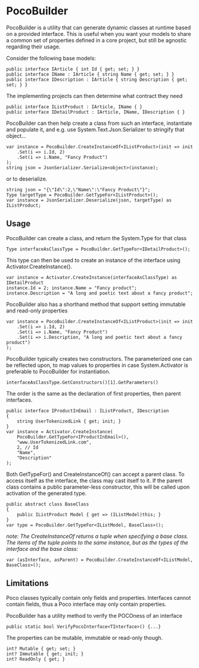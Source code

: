 
# PocoBuilder

PocoBuilder is a utility that can generate dynamic classes at runtime based on a provided interface. This is useful when you want your models to share a common set of properties defined in a core project, but still be agnostic regarding their usage.

Consider the following base models:

    public interface IArticle { int Id { get; set; } }
    public interface IName : IArticle { string Name { get; set; } }
    public interface IDescription : IArticle { string Description { get; set; } }

The implementing projects can then determine what contract they need

    public interface IListProduct : IArticle, IName { }
    public interface IDetailProduct : IArticle, IName, IDescription { }

PocoBuilder can then help create a class from such an interface, instantiate and populate it, and e.g. use System.Text.Json.Serializer to stringify that object...

    var instance = PocoBuilder.CreateInstanceOf<IListProduct>(init => init
        .Set(i => i.Id, 2)
        .Set(i => i.Name, "Fancy Product")
    );
    string json = JsonSerializer.Serialize<object>(instance);

or to deserialize.

    string json = "{\"Id\":2,\"Name\":\"Fancy Product\"}";
    Type targetType = PocoBuilder.GetTypeFor<IListProduct>();
    var instance = JsonSerializer.Deserialize(json, targetType) as IListProduct;

## Usage
PocoBuilder can create a class, and return the System.Type for that class

    Type interfaceAsClassType = PocoBuilder.GetTypeFor<IDetailProduct>();

This type can then be used to create an instance of the interface using Activator.CreateInstance().

    var instance = Activator.CreateInstance(interfaceAsClassType) as IDetailProduct
    instance.Id = 2; instance.Name = "Fancy product";
    instance.Description = "A long and poetic text about a fancy product";

PocoBuilder also has a shorthand method that support setting immutable and read-only properties

    var instance = PocoBuilder.CreateInstanceOf<IListProduct>(init => init
        .Set(i => i.Id, 2)
        .Set(i => i.Name, "Fancy Product")
        .Set(i => i.Description, "A long and poetic text about a fancy product")
    );

PocoBuilder typically creates two constructors. The parameterized one can be reflected upon, to map values to properties in case System.Activator is preferable to PocoBuilder for instantiation.

    interfaceAsClassType.GetConstructors()[1].GetParameters()

The order is the same as the declaration of first properties, then parent interfaces.

    public interface IProductInEmail : IListProduct, IDescription
    {
        string UserTokenizedLink { get; init; }
    }
    var instance = Activator.CreateInstance(
        PocoBuilder.GetTypeFor<IProductInEmail>(),
        "www.UserTokenizedLink.com",
        2, // Id
        "Name",
        "Description"
    );

Both GetTypeFor() and CreateInstanceOf() can accept a parent class. To access itself as the interface, the class may cast itself to it. If the parent class contains a public parameter-less constructor, this will be called upon activation of the generated type.

    public abstract class BaseClass
    {
        public IListProduct Model { get => (IListModel)this; }
    }
    var type = PocoBuilder.GetTypeFor<IListModel, BaseClass>();

_note: The CreateInstanceOf returns a tuple when specifying a base class. The items of the tuple points to the same instance, but as the types of the interface and the base class:_

    var (asInterface, asParent) = PocoBuilder.CreateInstanceOf<IListModel, BaseClass>();

## Limitations
Poco classes typically contain only fields and properties. Interfaces cannot contain fields, thus a Poco interface may only contain properties.

PocoBuilder has a utility method to verify the POCOness of an interface

    public static bool VerifyPocoInterface<TInterface>() {...}

The properties can be mutable, immutable or read-only though.

    int? Mutable { get; set; }
    int? Immutable { get; init; }
    int? ReadOnly { get; }